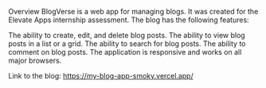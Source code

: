 Overview
BlogVerse is a web app for managing blogs. It was created for the Elevate Apps internship assessment. The blog has the following features:

The ability to create, edit, and delete blog posts.
The ability to view blog posts in a list or a grid.
The ability to search for blog posts.
The ability to comment on blog posts.
The application is responsive and works on all major browsers.

Link to the blog: https://my-blog-app-smoky.vercel.app/
